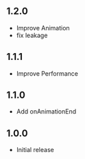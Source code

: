 ## 1.2.0
* Improve Animation
* fix leakage

## 1.1.1
* Improve Performance

## 1.1.0
* Add onAnimationEnd

## 1.0.0
* Initial release
